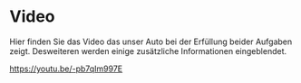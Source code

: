 
# Video

Hier finden Sie das Video das unser Auto bei der Erfüllung beider Aufgaben zeigt. Desweiteren werden einige zusätzliche Informationen eingeblendet.

https://youtu.be/-pb7qIm997E

